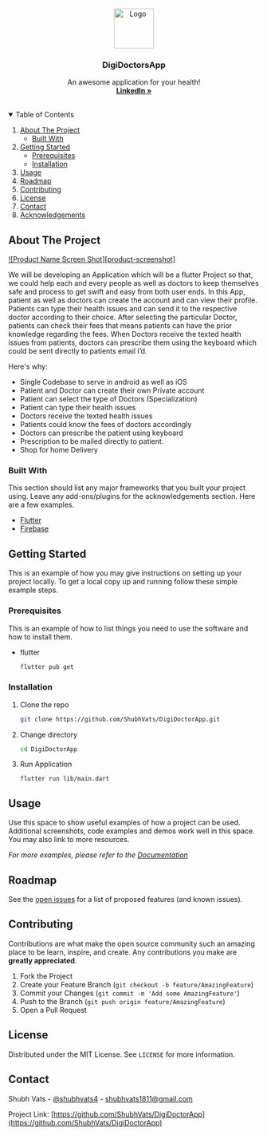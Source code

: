 <!--
*** Thanks for checking out the Best-README-Template. If you have a suggestion
*** that would make this better, please fork the repo and create a pull request
*** or simply open an issue with the tag "enhancement".
*** Thanks again! Now go create something AMAZING! :D
-->



<!-- PROJECT SHIELDS -->
<!--
*** I'm using markdown "reference style" links for readability.
*** Reference links are enclosed in brackets [ ] instead of parentheses ( ).
*** See the bottom of this document for the declaration of the reference variables
*** for contributors-url, forks-url, etc. This is an optional, concise syntax you may use.
*** https://www.markdownguide.org/basic-syntax/#reference-style-links
-->



<!-- PROJECT LOGO -->
<br />
<p align="center">
  <a href="https://github.com/othneildrew/Best-README-Template">
    <img src="https://i.pinimg.com/originals/b7/fd/00/b7fd007c24d53de16ddfa963edeea452.jpg" alt="Logo" width="80" height="80">
  </a>

  <h3 align="center">DigiDoctorsApp</h3>

  <p align="center">
    An awesome application for your health!
    <br />
    <a href="www.linkedin.com/in/shubh-vats-034648198"><strong>LinkedIn »</strong></a>
    <br />
    <br />
  </p>
</p>



<!-- TABLE OF CONTENTS -->
<details open="open">
  <summary>Table of Contents</summary>
  <ol>
    <li>
      <a href="#about-the-project">About The Project</a>
      <ul>
        <li><a href="#built-with">Built With</a></li>
      </ul>
    </li>
    <li>
      <a href="#getting-started">Getting Started</a>
      <ul>
        <li><a href="#prerequisites">Prerequisites</a></li>
        <li><a href="#installation">Installation</a></li>
      </ul>
    </li>
    <li><a href="#usage">Usage</a></li>
    <li><a href="#roadmap">Roadmap</a></li>
    <li><a href="#contributing">Contributing</a></li>
    <li><a href="#license">License</a></li>
    <li><a href="#contact">Contact</a></li>
    <li><a href="#acknowledgements">Acknowledgements</a></li>
  </ol>
</details>



<!-- ABOUT THE PROJECT -->
## About The Project

[![Product Name Screen Shot][product-screenshot]](https://example.com)

We will be developing an Application which will be a flutter Project so that, we could help each and
every people as well as doctors to keep themselves safe and process to get swift and easy from both
user ends. In this App, patient as well as doctors can create the account and can view their profile.
Patients can type their health issues and can send it to the respective doctor according to their choice.
After selecting the particular Doctor, patients can check their fees that means patients can have the prior
knowledge regarding the fees. When Doctors receive the texted health issues from patients, doctors can
prescribe them using the keyboard which could be sent directly to patients email I’d.

Here's why:
* Single Codebase to serve in android as well as iOS
* Patient and Doctor can create their own Private account
* Patient can select the type of Doctors (Specialization)
* Patient can type their health issues
* Doctors receive the texted health issues
* Patients could know the fees of doctors accordingly
* Doctors can prescribe the patient using keyboard
* Prescription to be mailed directly to patient.
* Shop for home Delivery

### Built With

This section should list any major frameworks that you built your project using. Leave any add-ons/plugins for the acknowledgements section. Here are a few examples.
* [Flutter](https://flutter.dev)
* [Firebase](https://firebase.google.com/)




<!-- GETTING STARTED -->
## Getting Started

This is an example of how you may give instructions on setting up your project locally.
To get a local copy up and running follow these simple example steps.

### Prerequisites

This is an example of how to list things you need to use the software and how to install them.
* flutter
  ```sh
  flutter pub get
  ```

### Installation

1. Clone the repo
   ```sh
   git clone https://github.com/ShubhVats/DigiDoctorApp.git
   ```
2. Change directory
   ```sh
   cd DigiDoctorApp
   ```
3. Run Application
   ```JS
   flutter run lib/main.dart
   ```



<!-- USAGE EXAMPLES -->
## Usage

Use this space to show useful examples of how a project can be used. Additional screenshots, code examples and demos work well in this space. You may also link to more resources.

_For more examples, please refer to the [Documentation](https://example.com)_



<!-- ROADMAP -->
## Roadmap

See the [open issues](https://github.com/othneildrew/Best-README-Template/issues) for a list of proposed features (and known issues).



<!-- CONTRIBUTING -->
## Contributing

Contributions are what make the open source community such an amazing place to be learn, inspire, and create. Any contributions you make are **greatly appreciated**.

1. Fork the Project
2. Create your Feature Branch (`git checkout -b feature/AmazingFeature`)
3. Commit your Changes (`git commit -m 'Add some AmazingFeature'`)
4. Push to the Branch (`git push origin feature/AmazingFeature`)
5. Open a Pull Request



<!-- LICENSE -->
## License

Distributed under the MIT License. See `LICENSE` for more information.



<!-- CONTACT -->
## Contact

Shubh Vats - [@shubhvats4](https://twitter.com/ShubhVats4) - shubhvats1811@gmail.com

Project Link: [https://github.com/ShubhVats/DigiDoctorApp](https://github.com/ShubhVats/DigiDoctorApp)

